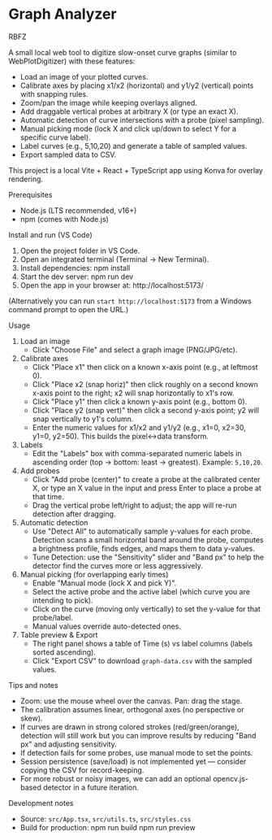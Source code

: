 # Graph Analyzer
RBFZ

A small local web tool to digitize slow-onset curve graphs (similar to WebPlotDigitizer) with these features:
- Load an image of your plotted curves.
- Calibrate axes by placing x1/x2 (horizontal) and y1/y2 (vertical) points with snapping rules.
- Zoom/pan the image while keeping overlays aligned.
- Add draggable vertical probes at arbitrary X (or type an exact X).
- Automatic detection of curve intersections with a probe (pixel sampling).
- Manual picking mode (lock X and click up/down to select Y for a specific curve label).
- Label curves (e.g., 5,10,20) and generate a table of sampled values.
- Export sampled data to CSV.

This project is a local Vite + React + TypeScript app using Konva for overlay rendering.

Prerequisites
- Node.js (LTS recommended, v16+)
- npm (comes with Node.js)

Install and run (VS Code)
1. Open the project folder in VS Code.
2. Open an integrated terminal (Terminal → New Terminal).
3. Install dependencies:
   npm install
4. Start the dev server:
   npm run dev
5. Open the app in your browser at:
   http://localhost:5173/

(Alternatively you can run `start http://localhost:5173` from a Windows command prompt to open the URL.)

Usage
1. Load an image
   - Click "Choose File" and select a graph image (PNG/JPG/etc).
2. Calibrate axes
   - Click "Place x1" then click on a known x-axis point (e.g., at leftmost 0).
   - Click "Place x2 (snap horiz)" then click roughly on a second known x-axis point to the right; x2 will snap horizontally to x1's row.
   - Click "Place y1" then click a known y-axis point (e.g., bottom 0).
   - Click "Place y2 (snap vert)" then click a second y-axis point; y2 will snap vertically to y1's column.
   - Enter the numeric values for x1/x2 and y1/y2 (e.g., x1=0, x2=30, y1=0, y2=50). This builds the pixel↔data transform.
3. Labels
   - Edit the "Labels" box with comma-separated numeric labels in ascending order (top → bottom: least → greatest). Example: `5,10,20`.
4. Add probes
   - Click "Add probe (center)" to create a probe at the calibrated center X, or type an X value in the input and press Enter to place a probe at that time.
   - Drag the vertical probe left/right to adjust; the app will re-run detection after dragging.
5. Automatic detection
   - Use "Detect All" to automatically sample y-values for each probe. Detection scans a small horizontal band around the probe, computes a brightness profile, finds edges, and maps them to data y-values.
   - Tune Detection: use the "Sensitivity" slider and "Band px" to help the detector find the curves more or less aggressively.
6. Manual picking (for overlapping early times)
   - Enable "Manual mode (lock X and pick Y)".
   - Select the active probe and the active label (which curve you are intending to pick).
   - Click on the curve (moving only vertically) to set the y-value for that probe/label.
   - Manual values override auto-detected ones.
7. Table preview & Export
   - The right panel shows a table of Time (s) vs label columns (labels sorted ascending).
   - Click "Export CSV" to download `graph-data.csv` with the sampled values.

Tips and notes
- Zoom: use the mouse wheel over the canvas. Pan: drag the stage.
- The calibration assumes linear, orthogonal axes (no perspective or skew).
- If curves are drawn in strong colored strokes (red/green/orange), detection will still work but you can improve results by reducing "Band px" and adjusting sensitivity.
- If detection fails for some probes, use manual mode to set the points.
- Session persistence (save/load) is not implemented yet — consider copying the CSV for record-keeping.
- For more robust or noisy images, we can add an optional opencv.js-based detector in a future iteration.

Development notes
- Source: `src/App.tsx`, `src/utils.ts`, `src/styles.css`
- Build for production:
  npm run build
  npm run preview

